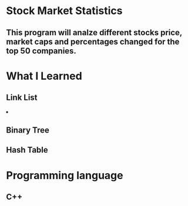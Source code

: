 <html lang="en">
<head>
    <meta charset="UTF-8">
    <meta name="viewport" content="width=device-width, initial-scale=1.0">
    <meta http-equiv="X-UA-Compatible" content="ie=edge">
</head>
<body>

<h1>Stock Market Statistics</h1>

<h2>This program will analze different stocks price, market caps and percentages changed for the top 50 companies.</h2>

<h1>What I Learned</h1>

<h2>Link List</h2>
<li><h2>Binary Tree</h2></li>
<h2>Hash Table</h2>
<h1>Programming language</h1>
<h2>C++</h2>

</body>
</html>
